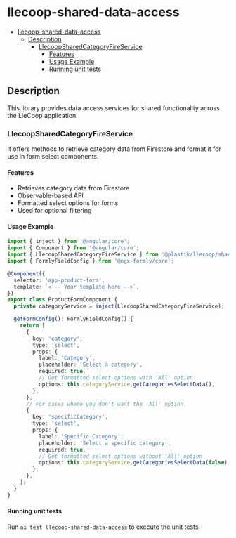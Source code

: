 # llecoop-shared-data-access

- [llecoop-shared-data-access](#llecoop-shared-data-access)
  - [Description](#description)
    - [LlecoopSharedCategoryFireService](#llecoopsharedcategoryfireservice)
      - [Features](#features)
      - [Usage Example](#usage-example)
      - [Running unit tests](#running-unit-tests)

## Description

This library provides data access services for shared functionality across the LleCoop application.

### LlecoopSharedCategoryFireService

It offers methods to retrieve category data from Firestore and format it for use in form select components.

#### Features

- Retrieves category data from Firestore
- Observable-based API
- Formatted select options for forms
- Used for optional filtering

#### Usage Example

```typescript
import { inject } from '@angular/core';
import { Component } from '@angular/core';
import { LlecoopSharedCategoryFireService } from '@plastik/llecoop/shared/data-access';
import { FormlyFieldConfig } from '@ngx-formly/core';

@Component({
  selector: 'app-product-form',
  template: `<!-- Your template here -->`,
})
export class ProductFormComponent {
  private categoryService = inject(LlecoopSharedCategoryFireService);

  getFormConfig(): FormlyFieldConfig[] {
    return [
      {
        key: 'category',
        type: 'select',
        props: {
          label: 'Category',
          placeholder: 'Select a category',
          required: true,
          // Get formatted select options with 'All' option
          options: this.categoryService.getCategoriesSelectData(),
        },
      },
      // For cases where you don't want the 'All' option
      {
        key: 'specificCategory',
        type: 'select',
        props: {
          label: 'Specific Category',
          placeholder: 'Select a specific category',
          required: true,
          // Get formatted select options without 'All' option
          options: this.categoryService.getCategoriesSelectData(false),
        },
      },
    ];
  }
}
```

#### Running unit tests

Run `nx test llecoop-shared-data-access` to execute the unit tests.
